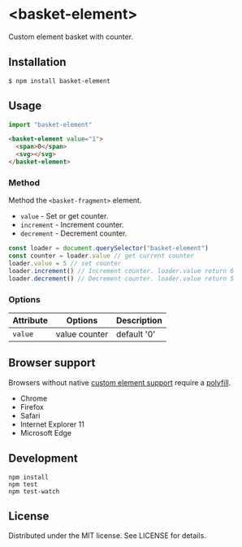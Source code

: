 # &lt;basket-element&gt;

Custom element basket with counter.

## Installation

```
$ npm install basket-element
```

## Usage

```js
import "basket-element"
```

```html
<basket-element value="1">
  <span>0</span>
  <svg></svg>
</basket-element>
```

### Method

Method the `<basket-fragment>` element.

- `value` - Set or get counter.
- `increment` - Increment counter.
- `decrement` - Decrement counter.

```js
const loader = document.querySelector("basket-element")
const counter = loader.value // get current counter
loader.value = 5 // set counter
loader.increment() // Increment counter. loader.value return 6
loader.decrement() // Decrement counter. loader.value return 5
```

### Options

| Attribute | Options       | Description |
| --------- | ------------- | ----------- |
| `value`   | value counter | default '0' |

## Browser support

Browsers without native [custom element support][support] require a [polyfill][].

- Chrome
- Firefox
- Safari
- Internet Explorer 11
- Microsoft Edge

[support]: https://caniuse.com/#feat=custom-elementsv1
[polyfill]: https://github.com/webcomponents/custom-elements

## Development

```
npm install
npm test
npm test-watch
```

## License

Distributed under the MIT license. See LICENSE for details.
